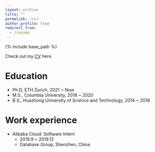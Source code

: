 ```yaml
---
layout: archive
title: ""
permalink: /cv/
author_profile: true
redirect_from:
  - /resume
---
```


{% include base_path %}

Check out my [CV](http://people.inf.ethz.ch/wejiang/files/2021.2.21-Wenqi-CV.pdf) here.

Education
======
* Ph.D, ETH Zurich, 2021 ~ Now
* M.S., Columbia University, 2018 ~ 2020
* B.S., Huazhong University of Science and Technology, 2014 ~ 2018

Work experience
======
* Alibaba Cloud: Software Intern
  * 2019.9 ~ 2019.12
  * Database Group, Shenzhen, China
  
<!-- Skills
======
* Skill 1
* Skill 2
  * Sub-skill 2.1
  * Sub-skill 2.2
  * Sub-skill 2.3
* Skill 3

Publications
======
  <ul>{% for post in site.publications %}
    {% include archive-single-cv.html %}
  {% endfor %}</ul>
  
Talks
======
  <ul>{% for post in site.talks %}
    {% include archive-single-talk-cv.html %}
  {% endfor %}</ul>
  
Teaching
======
  <ul>{% for post in site.teaching %}
    {% include archive-single-cv.html %}
  {% endfor %}</ul>
  
Service and leadership
======
* Currently signed in to 43 different slack teams
 -->
